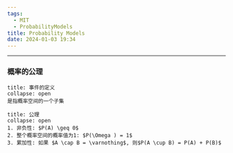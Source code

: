 ```yaml
---
tags:
  - MIT
  - ProbabilityModels
title: Probability Models
date: 2024-01-03 19:34
---
```


---

### 概率的公理

```ad-note
title: 事件的定义
collapse: open
是指概率空间的一个子集
```

```ad-note
title: 公理
collapse: open
1. 非负性: $P(A) \geq 0$
2. 整个概率空间的概率值为1: $P(\Omega ) = 1$
3. 累加性: 如果 $A \cap B = \varnothing$, 则$P(A \cup B) = P(A) + P(B)$ 

```

